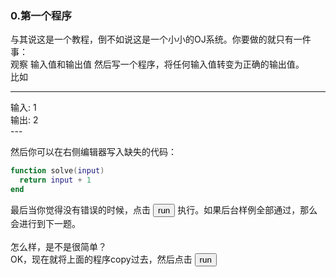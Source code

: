 <h3 id = "title">
  0.第一个程序
</h3>
与其说这是一个教程，倒不如说这是一个小小的OJ系统。你要做的就只有一件事：  
</br>
观察 <span id = "q0i">输入值</span>和<span id = "q0o">输出值</span>
然后写一个程序，将任何<span id = "q0i">输入值</span>转变为正确的<span id = "q0o">输出值</span>。 
</br>   
比如  

---
<div id = "qqq">
  <div id = "q0i">输入: 1</div>
  <div id = "q0o">输出: 2</div>
</div>
---




然后你可以在右侧编辑器写入缺失的代码：
```lua
function solve(input) 
  return input + 1
end
```
最后当你觉得没有错误的时候，点击 <button>run</button> 执行。如果后台样例全部通过，那么会进行到下一题。  
</br>
怎么样，是不是很简单？  
OK，现在就将上面的程序copy过去，然后点击 <button>run</button>

